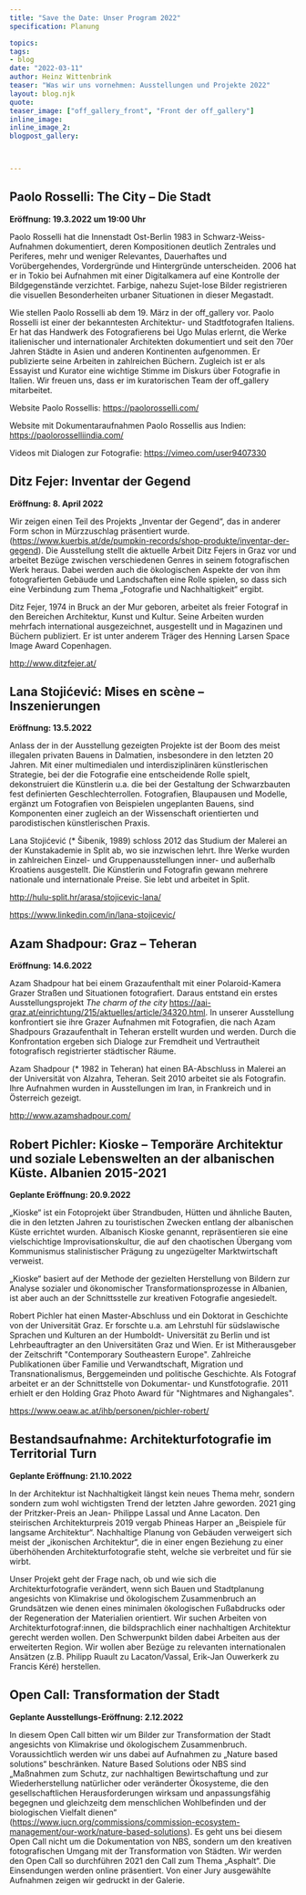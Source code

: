 ```yaml
---
title: "Save the Date: Unser Program 2022"
specification: Planung

topics:
tags:
- blog
date: "2022-03-11"
author: Heinz Wittenbrink
teaser: "Was wir uns vornehmen: Ausstellungen und Projekte 2022"
layout: blog.njk
quote:
teaser_image: ["off_gallery_front", "Front der off_gallery"]
inline_image:
inline_image_2:
blogpost_gallery:



---
```

## Paolo Rosselli: The City – Die Stadt

**Eröffnung: 19.3.2022 um 19:00 Uhr**

Paolo Rosselli hat die Innenstadt Ost-Berlin 1983 in Schwarz-Weiss-Aufnahmen dokumentiert, deren Kompositionen deutlich Zentrales und Periferes, mehr und weniger Relevantes, Dauerhaftes und Vorübergehendes, Vordergründe und Hintergründe unterscheiden. 2006 hat er in Tokio bei Aufnahmen mit einer Digitalkamera auf eine Kontrolle der Bildgegenstände verzichtet. Farbige, nahezu Sujet-lose Bilder registrieren die visuellen Besonderheiten urbaner Situationen in dieser Megastadt.

Wie stellen Paolo Rosselli ab dem 19. März in der off_gallery vor. Paolo Rosselli ist einer der bekanntesten Architektur- und Stadtfotografen Italiens. Er hat das Handwerk des Fotografierens bei Ugo Mulas erlernt, die Werke italienischer und internationaler Architekten dokumentiert und seit den 70er Jahren Städte in Asien und anderen Kontinenten aufgenommen. Er publizierte seine Arbeiten in zahlreichen Büchern. Zugleich ist er als Essayist und Kurator eine wichtige Stimme im Diskurs über Fotografie in Italien. Wir freuen uns, dass er im kuratorischen Team der off_gallery mitarbeitet.

Website Paolo Rossellis: <https://paolorosselli.com/>

Website mit Dokumentaraufnahmen Paolo Rossellis aus Indien: <https://paolorosselliindia.com/>

Videos mit Dialogen zur Fotografie: <https://vimeo.com/user9407330>

## Ditz Fejer: Inventar der Gegend

**Eröffnung: 8. April 2022**

Wir zeigen einen Teil des Projekts „Inventar der Gegend“, das in anderer Form schon in Mürzzuschlag präsentiert wurde. (<https://www.kuerbis.at/de/pumpkin-records/shop-produkte/inventar-der-gegend>). Die Ausstellung stellt die aktuelle Arbeit Ditz Fejers in Graz vor und arbeitet Bezüge zwischen verschiedenen Genres in seinem fotografischen Werk heraus. Dabei werden auch die ökologischen Aspekte der von ihm fotografierten Gebäude und Landschaften eine Rolle spielen, so dass sich eine Verbindung zum Thema „Fotografie und Nachhaltigkeit“ ergibt.

Ditz Fejer, 1974 in Bruck an der Mur geboren, arbeitet als freier Fotograf in den Bereichen Architektur, Kunst und Kultur. Seine Arbeiten wurden mehrfach international ausgezeichnet, ausgestellt und in Magazinen und Büchern publiziert. Er ist unter anderem Träger des Henning Larsen Space Image Award Copenhagen.

<http://www.ditzfejer.at/>

## Lana Stojićević: Mises en scène – Inszenierungen

**Eröffnung: 13.5.2022**

Anlass der in der Ausstellung gezeigten Projekte ist der Boom des meist illegalen privaten Bauens in Dalmatien, insbesondere in den letzten 20 Jahren. Mit einer multimedialen und interdisziplinären künstlerischen Strategie, bei der die Fotografie eine entscheidende Rolle spielt, dekonstruiert die Künstlerin u.a. die bei der Gestaltung der Schwarzbauten fest definierten Geschlechterrollen. Fotografien, Blaupausen und Modelle, ergänzt um Fotografien
von Beispielen ungeplanten Bauens, sind Komponenten einer zugleich an der Wissenschaft orientierten und parodistischen künstlerischen Praxis.  

Lana Stojićević (* Šibenik, 1989) schloss 2012 das Studium der Malerei an der Kunstakademie in Split ab, wo sie inzwischen lehrt. Ihre Werke wurden in zahlreichen Einzel- und Gruppenausstellungen inner- und außerhalb Kroatiens ausgestellt. Die Künstlerin und
Fotografin gewann mehrere nationale und internationale Preise. Sie lebt und arbeitet in Split.

<http://hulu-split.hr/arasa/stojicevic-lana/>

<https://www.linkedin.com/in/lana-stojicevic/>

## Azam Shadpour: Graz – Teheran

**Eröffnung: 14.6.2022**

Azam Shadpour hat bei einem Grazaufenthalt mit einer Polaroid-Kamera Grazer Straßen und Situationen fotografiert. Daraus entstand ein erstes Ausstellungsprojekt *The charm of the city* <https://aai-graz.at/einrichtung/215/aktuelles/article/34320.html>. In unserer Ausstellung konfrontiert sie ihre Grazer Aufnahmen mit Fotografien, die nach Azam Shadpours Grazaufenthalt in Teheran erstellt wurden und werden. Durch die Konfrontation ergeben sich Dialoge zur Fremdheit und Vertrautheit fotografisch registrierter städtischer Räume.

Azam Shadpour (* 1982 in Teheran) hat einen BA-Abschluss in Malerei an der Universität von Alzahra, Teheran. Seit 2010 arbeitet sie als Fotografin. Ihre Aufnahmen wurden in Ausstellungen im Iran, in Frankreich und in Österreich gezeigt.

<http://www.azamshadpour.com/>

## Robert Pichler: Kioske – Temporäre Architektur und soziale Lebenswelten an der albanischen Küste. Albanien 2015-2021

**Geplante Eröffnung: 20.9.2022**

„Kioske“ ist ein Fotoprojekt über Strandbuden, Hütten und ähnliche Bauten, die in den letzten Jahren zu touristischen Zwecken entlang der albanischen Küste errichtet wurden. Albanisch Kioske genannt, repräsentieren sie eine vielschichtige Improvisationskultur, die auf den chaotischen Übergang vom Kommunismus stalinistischer Prägung zu ungezügelter Marktwirtschaft verweist.

„Kioske“ basiert auf der Methode der gezielten Herstellung von Bildern zur Analyse sozialer und ökonomischer Transformationsprozesse in Albanien, ist aber auch an der Schnittsstelle zur kreativen Fotografie angesiedelt.  

Robert Pichler hat einen Master-Abschluss und ein Doktorat in Geschichte von der Universität Graz. Er forschte u.a. am Lehrstuhl für südslawische Sprachen und Kulturen an der Humboldt-
Universität zu Berlin und ist Lehrbeauftragter an den Universitäten Graz und Wien. Er ist Mitherausgeber der Zeitschrift "Contemporary Southeastern Europe". Zahlreiche Publikationen über Familie und Verwandtschaft, Migration und Transnationalismus, Berggemeinden und politische Geschichte. Als Fotograf arbeitet er an der Schnittstelle von Dokumentar- und Kunstfotografie. 2011 erhielt er
den Holding Graz Photo Award für "Nightmares and Nighangales".  

<https://www.oeaw.ac.at/ihb/personen/pichler-robert/>  

## Bestandsaufnahme: Architekturfotografie im Territorial Turn

**Geplante Eröffnung: 21.10.2022**

In der Architektur ist Nachhaltigkeit längst kein neues Thema mehr, sondern sondern zum wohl wichtigsten Trend der letzten Jahre geworden. 2021 ging der Pritzker-Preis an Jean-
Philippe Lassal und Anne Lacaton. Den steirischen Architekturpreis 2019 vergab Phineas Harper an „Beispiele für langsame Architektur“. Nachhaltige Planung von Gebäuden verweigert sich meist der „ikonischen Architektur“, die in einer engen Beziehung zu einer überhöhenden Architekturfotografie steht, welche sie verbreitet und für sie wirbt.  

Unser Projekt geht der Frage nach, ob und wie sich die Architekturfotografie verändert, wenn sich Bauen und Stadtplanung angesichts von Klimakrise und ökologischem Zusammenbruch an Grundsätzen wie denen eines minimalen ökologischen Fußabdrucks oder der Regeneration der Materialien orientiert. Wir suchen Arbeiten von Architekturfotograf:innen, die bildsprachlich einer nachhaltigen Architektur gerecht werden wollen. Den Schwerpunkt bilden dabei Arbeiten aus der erweiterten Region. Wir wollen aber Bezüge zu relevanten internationalen Ansätzen (z.B. Philipp Ruault zu Lacaton/Vassal, Erik-Jan Ouwerkerk zu Francis Kéré) herstellen.  


## Open Call: Transformation der Stadt

**Geplante Ausstellungs-Eröffnung: 2.12.2022**

In diesem Open Call bitten wir um Bilder zur Transformation der Stadt angesichts von Klimakrise und ökologischem Zusammenbruch.  Voraussichtlich werden wir uns dabei auf Aufnahmen zu „Nature based solutions“ beschränken. Nature Based Solutions oder NBS sind „Maßnahmen zum Schutz, zur nachhaltigen Bewirtschaftung und zur Wiederherstellung natürlicher oder veränderter Ökosysteme, die den gesellschaftlichen Herausforderungen wirksam und anpassungsfähig begegnen und gleichzeitg dem menschlichen Wohlbefinden und der biologischen Vielfalt dienen“ (<https://www.iucn.org/commissions/commission-ecosystem-management/our-work/nature-based-solutions>). Es geht uns bei diesem Open Call nicht um die  Dokumentation von NBS, sondern um den kreativen fotografischen Umgang mit der Transformation von Städten. Wir werden den Open Call so durchführen 2021 den Call zum Thema „Asphalt“. Die Einsendungen werden online präsentiert. Von einer Jury ausgewählte Aufnahmen zeigen wir gedruckt in der Galerie.
